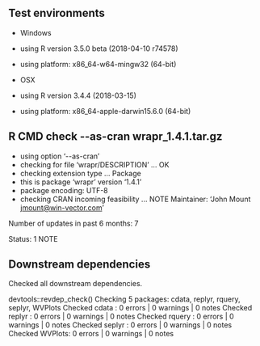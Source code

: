 


## Test environments

  * Windows
  * using R version 3.5.0 beta (2018-04-10 r74578)
  * using platform: x86_64-w64-mingw32 (64-bit)

  * OSX 
  * using R version 3.4.4 (2018-03-15)
  * using platform: x86_64-apple-darwin15.6.0 (64-bit)



## R CMD check --as-cran wrapr_1.4.1.tar.gz 

  * using option ‘--as-cran’
  * checking for file ‘wrapr/DESCRIPTION’ ... OK
  * checking extension type ... Package
  * this is package ‘wrapr’ version ‘1.4.1’
  * package encoding: UTF-8
  * checking CRAN incoming feasibility ... NOTE
  Maintainer: ‘John Mount <jmount@win-vector.com>’

  Number of updates in past 6 months: 7

  Status: 1 NOTE


## Downstream dependencies

  Checked all downstream dependencies.

  devtools::revdep_check()
  Checking 5 packages: cdata, replyr, rquery, seplyr, WVPlots
  Checked cdata  : 0 errors | 0 warnings | 0 notes
  Checked replyr : 0 errors | 0 warnings | 0 notes
  Checked rquery : 0 errors | 0 warnings | 0 notes
  Checked seplyr : 0 errors | 0 warnings | 0 notes
  Checked WVPlots: 0 errors | 0 warnings | 0 notes